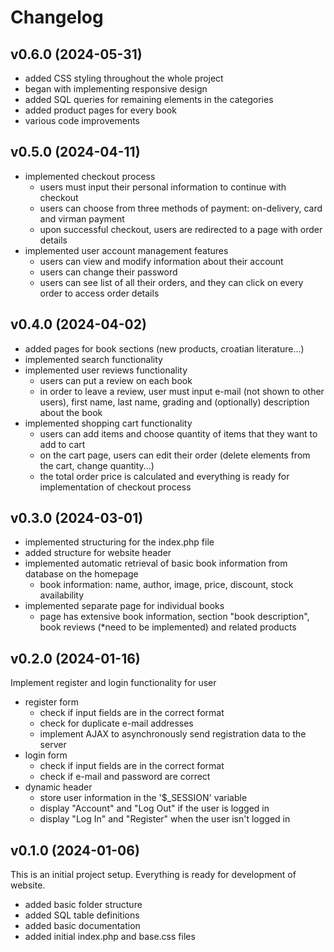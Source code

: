 # Changelog

## v0.6.0 (2024-05-31)

- added CSS styling throughout the whole project
- began with implementing responsive design
- added SQL queries for remaining elements in the categories
- added product pages for every book
- various code improvements

## v0.5.0 (2024-04-11)

- implemented checkout process
    - users must input their personal information to continue with checkout
    - users can choose from three methods of payment: on-delivery, card and virman payment
    - upon successful checkout, users are redirected to a page with order details
- implemented user account management features
    - users can view and modify information about their account
    - users can change their password
    - users can see list of all their orders, and they can click on every order to access order details

## v0.4.0 (2024-04-02)

- added pages for book sections (new products, croatian literature...)
- implemented search functionality
- implemented user reviews functionality
    - users can put a review on each book
    - in order to leave a review, user must input e-mail (not shown to other users), first name, last name, grading and (optionally) description about the book
- implemented shopping cart functionality
    - users can add items and choose quantity of items that they want to add to cart
    - on the cart page, users can edit their order (delete elements from the cart, change quantity...)
    - the total order price is calculated and everything is ready for implementation of checkout process

## v0.3.0 (2024-03-01)

- implemented structuring for the index.php file
- added structure for website header
- implemented automatic retrieval of basic book information from database on the homepage
    - book information: name, author, image, price, discount, stock availability
- implemented separate page for individual books
    - page has extensive book information, section "book description", book reviews (*need to be implemented) and related products 

## v0.2.0 (2024-01-16)

Implement register and login functionality for user

- register form
    - check if input fields are in the correct format
    - check for duplicate e-mail addresses
    - implement AJAX to asynchronously send registration data to the server
- login form
    - check if input fields are in the correct format
    - check if e-mail and password are correct
- dynamic header
    - store user information in the '$_SESSION' variable
    - display "Account" and "Log Out" if the user is logged in
    - display "Log In" and "Register" when the user isn't logged in

## v0.1.0 (2024-01-06)

This is an initial project setup. Everything is ready for development of website.

- added basic folder structure
- added SQL table definitions
- added basic documentation
- added initial index.php and base.css files